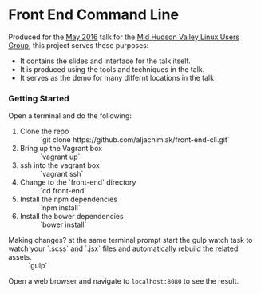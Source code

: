 # Front End Command Line

Produced for the [May 2016]() talk for the [Mid Hudson Valley Linux Users Group](), this project serves these purposes:
- It contains the slides and interface for the talk itself.
- It is produced using the tools and techniques in the talk.
- It serves as the demo for many differnt locations in the talk

### Getting Started
Open a terminal and do the following:
1. <dt>Clone the repo</dt> <dd>`git clone https://github.com/aljachimiak/front-end-cli.git`<dd>
2. <dt>Bring up the Vagrant box</dt> <dd>`vagrant up`</dd>
3. <dt>ssh into the vagrant box</dt><dd>`vagrant ssh`</dd>
4. <dt>Change to the `front-end` directory</dt> <dd>`cd front-end`</dd>
5. <dt>Install the npm dependencies</dt> <dd>`npm install`</dd>
6. <dt>Install the bower dependencies</dt> <dd>`bower install`</dd>

<dt>Making changes? at the same terminal prompt start the gulp watch task to watch your `.scss` and `.jsx` files and automatically rebuild the related assets.</dt> <dd>`gulp`</dd>

Open a web browser and navigate to `localhost:8080` to see the result.  
